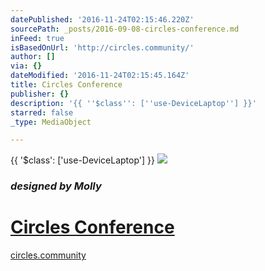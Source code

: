 ```yaml
---
datePublished: '2016-11-24T02:15:46.220Z'
sourcePath: _posts/2016-09-08-circles-conference.md
inFeed: true
isBasedOnUrl: 'http://circles.community/'
author: []
via: {}
dateModified: '2016-11-24T02:15:45.164Z'
title: Circles Conference
publisher: {}
description: '{{ ''$class'': [''use-DeviceLaptop''] }}'
starred: false
_type: MediaObject

---
```

{{ '$class': \['use-DeviceLaptop'\] }}
![](https://the-grid-user-content.s3-us-west-2.amazonaws.com/1f4e81fc-6cae-45c3-9bc5-9fb84dcacbb2.png)

### _designed by Molly_

# [Circles Conference][0]

[circles.community][1]

[0]: http://circles.community/ "Circles Conf Community"
[1]: http://circles.community/